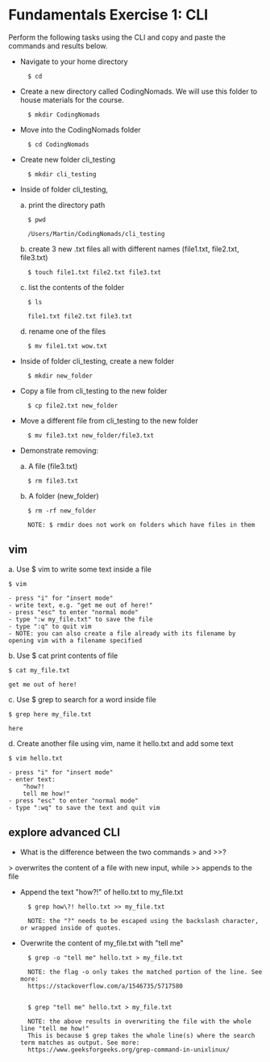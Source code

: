 # Fundamentals Exercise 1: CLI

Perform the following tasks using the CLI and copy and paste the commands and results below.

- Navigate to your home directory

        $ cd

- Create a new directory called CodingNomads. We will use this folder to house materials for the course.

        $ mkdir CodingNomads

- Move into the CodingNomads folder

        $ cd CodingNomads

- Create new folder cli_testing

        $ mkdir cli_testing

- Inside of folder cli_testing,

    a. print the directory path

        $ pwd

        /Users/Martin/CodingNomads/cli_testing

    b. create 3 new .txt files all with different names (file1.txt, file2.txt, file3.txt)

        $ touch file1.txt file2.txt file3.txt

    c. list the contents of the folder

        $ ls

        file1.txt file2.txt file3.txt

    d. rename one of the files

        $ mv file1.txt wow.txt

- Inside of folder cli_testing, create a new folder

        $ mkdir new_folder

- Copy a file from cli_testing to the new folder

        $ cp file2.txt new_folder

- Move a different file from cli_testing to the new folder

        $ mv file3.txt new_folder/file3.txt

- Demonstrate removing:

    a. A file (file3.txt)

        $ rm file3.txt

    b. A folder (new_folder)

        $ rm -rf new_folder

        NOTE: $ rmdir does not work on folders which have files in them

## vim

a. Use $ vim to write some text inside a file

    $ vim

    - press "i" for "insert mode"
    - write text, e.g. "get me out of here!"
    - press "esc" to enter "normal mode"
    - type ":w my_file.txt" to save the file
    - type ":q" to quit vim
    - NOTE: you can also create a file already with its filename by opening vim with a filename specified

b. Use $ cat print contents of file

    $ cat my_file.txt

    get me out of here!

c. Use $ grep to search for a word inside file

    $ grep here my_file.txt

    here

d. Create another file using vim, name it hello.txt and add some text

    $ vim hello.txt

    - press "i" for "insert mode"
    - enter text:
        "how?!
        tell me how!"
    - press "esc" to enter "normal mode"
    - type ":wq" to save the text and quit vim

## explore advanced CLI

- What is the difference between the two commands > and >>?

\> overwrites the content of a file with new input, while >> appends to the file

- Append the text "how?!" of hello.txt to my_file.txt

        $ grep how\?! hello.txt >> my_file.txt

        NOTE: the "?" needs to be escaped using the backslash character, or wrapped inside of quotes.

- Overwrite the content of my_file.txt with "tell me"

        $ grep -o "tell me" hello.txt > my_file.txt

        NOTE: the flag -o only takes the matched portion of the line. See more:
        https://stackoverflow.com/a/1546735/5717580


        $ grep "tell me" hello.txt > my_file.txt

        NOTE: the above results in overwriting the file with the whole line "tell me how!"
        This is because $ grep takes the whole line(s) where the search term matches as output. See more:
        https://www.geeksforgeeks.org/grep-command-in-unixlinux/
